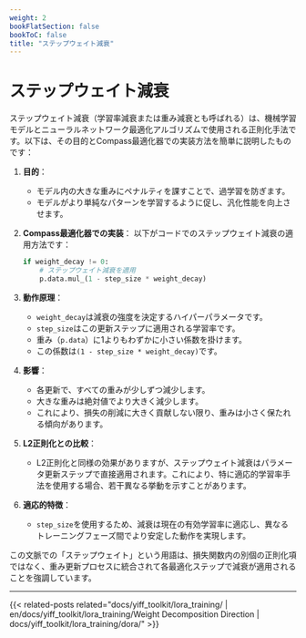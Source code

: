 ```yaml
---
weight: 2
bookFlatSection: false
bookToC: false
title: "ステップウェイト減衰"
---
```


<!--markdownlint-disable MD025 -->

# ステップウェイト減衰

ステップウェイト減衰（学習率減衰または重み減衰とも呼ばれる）は、機械学習モデルとニューラルネットワーク最適化アルゴリズムで使用される正則化手法です。以下は、その目的とCompass最適化器での実装方法を簡単に説明したものです：

1. **目的**：
   - モデル内の大きな重みにペナルティを課すことで、過学習を防ぎます。
   - モデルがより単純なパターンを学習するように促し、汎化性能を向上させます。

2. **Compass最適化器での実装**：
   以下がコードでのステップウェイト減衰の適用方法です：

   ```python
   if weight_decay != 0:
       # ステップウェイト減衰を適用
       p.data.mul_(1 - step_size * weight_decay)
   ```

3. **動作原理**：
   - `weight_decay`は減衰の強度を決定するハイパーパラメータです。
   - `step_size`はこの更新ステップに適用される学習率です。
   - 重み（`p.data`）に1よりもわずかに小さい係数を掛けます。
   - この係数は`(1 - step_size * weight_decay)`です。

4. **影響**：
   - 各更新で、すべての重みが少しずつ減少します。
   - 大きな重みは絶対値でより大きく減少します。
   - これにより、損失の削減に大きく貢献しない限り、重みは小さく保たれる傾向があります。

5. **L2正則化との比較**：
   - L2正則化と同様の効果がありますが、ステップウェイト減衰はパラメータ更新ステップで直接適用されます。これにより、特に適応的学習率手法を使用する場合、若干異なる挙動を示すことがあります。

6. **適応的特徴**：
   - `step_size`を使用するため、減衰は現在の有効学習率に適応し、異なるトレーニングフェーズ間でより安定した動作を実現します。

この文脈での「ステップウェイト」という用語は、損失関数内の別個の正則化項ではなく、重み更新プロセスに統合されて各最適化ステップで減衰が適用されることを強調しています。

---

<!--
HUGO_SEARCH_EXCLUDE_START
-->
{{< related-posts related="docs/yiff_toolkit/lora_training/ | en/docs/yiff_toolkit/lora_training/Weight Decomposition Direction | docs/yiff_toolkit/lora_training/dora/" >}}
<!--
HUGO_SEARCH_EXCLUDE_END
-->
